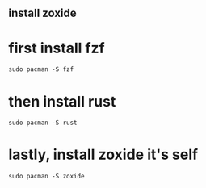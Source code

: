## install zoxide

# first install fzf
`sudo pacman -S fzf`

# then install rust
`sudo pacman -S rust`

# lastly, install zoxide it's self
`sudo pacman -S zoxide`

